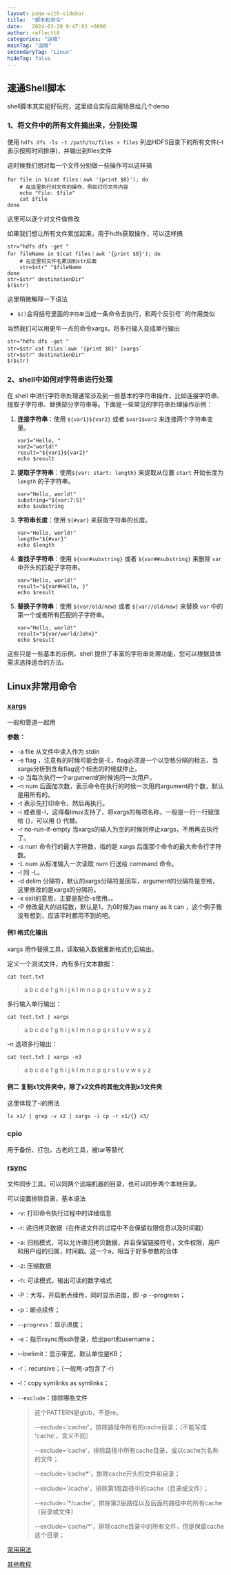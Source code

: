 ```yaml
---
layout: page-with-sidebar
title:  "脚本和命令"
date:   2024-03-20 9:47:03 +0800
author: reflectt6
categories: "运维"
mainTag: "运维"
secondaryTag: "Linux"
hideTag: false
---
```


## 速通Shell脚本

shell脚本其实挺好玩的，这里结合实际应用场景给几个demo

### 1、将文件中的所有文件摘出来，分别处理

使用 `hdfs dfs -ls -t /path/to/files > files` 列出HDFS目录下的所有文件(-t 表示按照时间排序)，并输出到files文件

这时候我们想对每一个文件分别做一些操作可以这样搞

```shell
for file in $(cat files｜awk '{print $8}'); do
    # 在这里执行对文件的操作，例如打印文件内容
    echo "File: $file"
    cat $file
done
```

这里可以逐个对文件做修改

如果我们想让所有文件累加起来，用于hdfs获取操作，可以这样搞

```shell
str="hdfs dfs -get "
for fileName in $(cat files｜awk '{print $8}'); do
    # 在这里将文件名累加到str后面
    str=$str" "$fileName
done
str=$str" destinationDir"
$($str)
```

这里稍微解释一下语法

- `$()`会将括号里面的`字符串`当成一条命令去执行，和两个反引号\`\`的作用类似

当然我们可以用更牛一点的命令xargs，将多行输入变成单行输出

```shell
str="hdfs dfs -get "
str=$str`cat files｜awk '{print $8}' |xargs`
str=$str" destinationDir"
$($str)
```



### 2、shell中如何对字符串进行处理

在 shell 中进行字符串处理通常涉及到一些基本的字符串操作，比如连接字符串、提取子字符串、替换部分字符串等。下面是一些常见的字符串处理操作示例：

1. **连接字符串**：使用 `${var1}${var2}` 或者 `$var1$var2` 来连接两个字符串变量。

   ```shell
   var1="Hello, "
   var2="world!"
   result="${var1}${var2}"
   echo $result
   ```

2. **提取子字符串**：使用`${var: start: length}` 来提取从位置 `start` 开始长度为 `length` 的子字符串。

   ```shell
   var="Hello, world!"
   substring="${var:7:5}"
   echo $substring
   ```

3. **字符串长度**：使用 `${#var}` 来获取字符串的长度。

   ```shell
   var="Hello, world!"
   length="${#var}"
   echo $length
   ```

4. **查找子字符串**：使用 `${var#substring}` 或者 `${var##substring}` 来删除 `var` 中开头的匹配子字符串。

   ```shell
   var="Hello, world!"
   result="${var#Hello, }"
   echo $result
   ```

5. **替换子字符串**：使用 `${var/old/new}` 或者 `${var//old/new}` 来替换 `var` 中的第一个或者所有匹配的子字符串。

   ```shell
   var="Hello, world!"
   result="${var/world/John}"
   echo $result
   ```

   

这些只是一些基本的示例，shell 提供了丰富的字符串处理功能，您可以根据具体需求选择适合的方法。

## Linux非常用命令

### [xargs](https://www.runoob.com/linux/linux-comm-xargs.html)

一般和管道一起用

**参数：**

- -a file 从文件中读入作为 stdin
- -e flag ，注意有的时候可能会是-E，flag必须是一个以空格分隔的标志，当xargs分析到含有flag这个标志的时候就停止。
- -p 当每次执行一个argument的时候询问一次用户。
- -n num 后面加次数，表示命令在执行的时候一次用的argument的个数，默认是用所有的。
- -t 表示先打印命令，然后再执行。
- -i 或者是-I，这得看linux支持了，将xargs的每项名称，一般是一行一行赋值给 {}，可以用 {} 代替。
- -r no-run-if-empty 当xargs的输入为空的时候则停止xargs，不用再去执行了。
- -s num 命令行的最大字符数，指的是 xargs 后面那个命令的最大命令行字符数。
- -L num 从标准输入一次读取 num 行送给 command 命令。
- -l 同 -L。
- -d delim 分隔符，默认的xargs分隔符是回车，argument的分隔符是空格，这里修改的是xargs的分隔符。
- -x exit的意思，主要是配合-s使用。。
- -P 修改最大的进程数，默认是1，为0时候为as many as it can ，这个例子我没有想到，应该平时都用不到的吧。

#### 例1 格式化输出

xargs 用作替换工具，读取输入数据重新格式化后输出。

定义一个测试文件，内有多行文本数据：

```shell
cat test.txt
```

> a b c d e f g
> h i j k l m n
> o p q
> r s t
> u v w x y z

多行输入单行输出：

```shell
cat test.txt | xargs

```

> a b c d e f g h i j k l m n o p q r s t u v w x y z

-n 选项多行输出：

```shell
cat test.txt | xargs -n3
```

> a b c
> d e f
> g h i
> j k l
> m n o
> p q r
> s t u
> v w x
> y z

#### 例二  复制x1文件夹中，除了x2文件的其他文件到x3文件夹

这里体现了-i的用法

```shell
ls x1/ | grep -v x2 | xargs -i cp -r x1/{} x3/  
```

### cpio

用于备份、打包，古老的工具，被tar等替代

### [rsync](https://gist.github.com/ilife5/8c5ba280c0c4f84db78a)

文件同步工具，可以同两个远端机器的目录，也可以同步两个本地目录。

可以设置排除目录，基本语法

- -v: 打印命令执行过程中的详细信息
- -r: 递归拷贝数据（在传递文件的过程中不会保留权限信息以及时间戳）
- -a: 归档模式，可以允许递归拷贝数据，并且保留链接符号，文件权限，用户和用户组的归属，时间戳。这一个a，相当于好多参数的合体
- -z: 压缩数据
- -h: 可读模式，输出可读的数字格式

- -P：大写，开启断点续传，同时显示进度，即 -p --progress；

- -p：断点续传；

- `--progress`：显示进度；

- -e：指示rsync用ssh登录，给出port和username；

- --bwlimit：显示带宽，默认单位是KB；

- -r：recursive；（一般用-a包含了-r）

- -l：copy symlinks as symlinks；

- `--exclude`：排除哪些文件

  > 这个PATTERN是glob，不是re。
  >
  > --exclude='cache/'，排除路径中所有的cache目录；（不能写成 'cache'，含义不同）
  >
  > --exclude='cache'，排除路径中所有cache目录，或以cache为名称的文件；
  >
  > --exclude='cache*'，排除cache开头的文件和目录；
  >
  > --exclude='/cache'，排除第1层路径中的cache（目录或文件）；
  >
  > --exclude='*/cache'，排除第2层路径以及后面的路径中的所有cache（目录或文件）
  >
  > --exclude='cache/*'，排除cache目录中的所有文件，但是保留cache这个目录；

[常用用法](https://gist.github.com/ilife5/8c5ba280c0c4f84db78a)

[其他教程](https://www.ruanyifeng.com/blog/2020/08/rsync.html)

